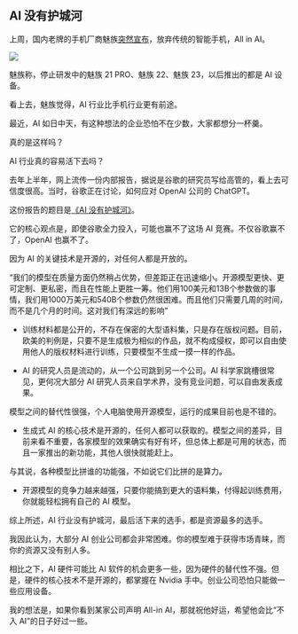 ## AI 没有护城河

上周，国内老牌的手机厂商魅族[突然宣布](https://www.antutu.com/doc/131018.htm)，放弃传统的智能手机，All in AI。

![](https://img.antutu.com/2024/02/18/28573e9ec40977bb744ac6d99a256525_Y29tcHJlc3NfZm9ybWF0X2pwZw==.jpg)

魅族称，停止研发中的魅族 21 PRO、魅族 22、魅族 23，以后推出的都是 AI 设备。

看上去，魅族觉得，AI 行业比手机行业更有前途。

最近，AI 如日中天，有这种想法的企业恐怕不在少数，大家都想分一杯羹。

真的是这样吗？

AI 行业真的容易活下去吗？

去年上半年，网上流传一份内部报告，据说是谷歌的研究员写给高管的，看上去可信度很高。当时，谷歌正在讨论，如何应对 OpenAI 公司的 ChatGPT。

这份报告的题目是[《AI 没有护城河》](https://juejin.cn/post/7229593695653314597)。

它的核心观点是，即使谷歌全力投入，可能也赢不了这场 AI 竞赛。不仅谷歌赢不了，OpenAI 也赢不了。

因为 AI 的关键技术是开源的，对任何人都是开放的。

“我们的模型在质量方面仍然稍占优势，但差距正在迅速缩小。开源模型更快、更可定制、更私密，而且在性能上更胜一筹。他们用100美元和13B个参数做的事情，我们用1000万美元和540B个参数仍然很困难。而且他们只需要几周的时间，而不是几个月的时间。这对我们有深远的影响”

- 训练材料都是公开的，不存在保密的大型语料集，只是存在版权问题。目前，欧美的判例是，只要不是生成极为相似的作品，就不构成侵权，即可以自由使用他人的版权材料进行训练，只要模型不生成一摸一样的作品。

- AI 的研究人员是流动的，从一个公司跳到另一个公司。AI 科学家跳槽很常见，更何况大部分 AI 研究人员来自学术界，没有竞业问题，可以自由发表成果。

模型之间的替代性很强，个人电脑使用开源模型，运行的成果目前也是不错的。

- 生成式 AI 的核心技术是开源的，任何人都可以获取的。模型之间的差异，目前来看不重要，各家模型的效果确实有好有坏，但总体上都是可用的状态，而且一家推出的新功能，其他人很快就能赶上。

与其说，各种模型比拼谁的功能强，不如说它们比拼的是算力。

- 开源模型的竞争力越来越强，只要你能搞到更大的语料集，付得起训练费用，你就能轻松拥有自己的 AI 模型。

综上所述，AI 行业没有护城河，最后活下来的选手，都是资源最多的选手。

我因此认为，大部分 AI 创业公司都会非常困难。你的模型难于获得市场青睐，而你的资源又没有别人多。

相比之下，AI 硬件可能比 AI 软件的机会更多一些，因为硬件的替代性不强。但是，硬件的核心技术不是开源的，都掌握在 Nvidia 手中。创业公司恐怕只能做一些应用设备。

我的想法是，如果你看到某家公司声明 All-in AI，那就祝他好运，希望他会比“不入 AI”的日子好过一些。